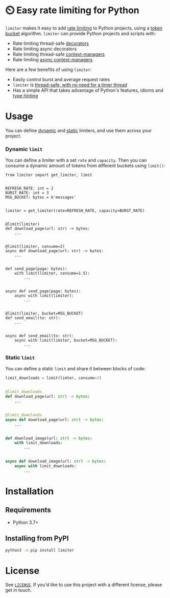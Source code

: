 # ⏲️ Easy rate limiting for Python

`limiter` makes it easy to add [rate limiting](https://en.wikipedia.org/wiki/Rate_limiting) to Python projects, using a [token bucket](https://en.wikipedia.org/wiki/Token_bucket) algorithm. `limiter` can provide Python projects and scripts with:
  - Rate limiting thread-safe [decorators](https://www.python.org/dev/peps/pep-0318/)
  - Rate limiting async decorators
  - Rate limiting thread-safe [context-managers](https://www.python.org/dev/peps/pep-0343/)
  - Rate limiting [async context-managers](https://www.python.org/dev/peps/pep-0492/#asynchronous-context-managers-and-async-with)

Here are a few benefits of using `limiter`:
 - Easily control burst and average request rates
 - `limiter` is [thread-safe, with no need for a timer thread](https://en.wikipedia.org/wiki/Generic_cell_rate_algorithm)
 - Has a simple API that takes advantage of Python's features, idioms and [type hinting](https://www.python.org/dev/peps/pep-0483/)

# Usage
You can define [dynamic](#dynamic-limit) and [static](#static-limit) limiters, and use them across your project.

### Dynamic `limit`
You can define a limiter with a set `rate` and `capacity`. Then you can consume a dynamic amount of tokens from different buckets using `limit()`:
```python3
from limiter import get_limiter, limit


REFRESH_RATE: int = 2
BURST_RATE: int = 3
MSG_BUCKET: bytes = b'messages'


limiter = get_limiter(rate=REFRESH_RATE, capacity=BURST_RATE)


@limit(limiter)
def download_page(url: str) -> bytes:
    ...


@limit(limiter, consume=2)
async def download_page(url: str) -> bytes:
    ...


def send_page(page: bytes):
    with limit(limiter, consume=1.5):
        ...


async def send_page(page: bytes):
    async with limit(limiter):
        ...


@limit(limiter, bucket=MSG_BUCKET)
def send_email(to: str):
    ...


async def send_email(to: str):
    async with limit(limiter, bucket=MSG_BUCKET):
        ...
```

### Static `limit`
You can define a static `limit` and share it between blocks of code:
```python
limit_downloads = limit(limter, consume=2)


@limit_downloads
def download_page(url: str) -> bytes:
    ...


@limit_downloads
async def download_page(url: str) -> bytes:
    ...


def download_image(url: str) -> bytes:
    with limit_downloads:
        ...


async def download_image(url: str) -> bytes:
    async with limit_downloads:
        ...
```

# Installation
## Requirements
 - Python 3.7+
 
## Installing from PyPI
```bash
python3 -m pip install limiter
```

# License

See [`LICENSE`](/LICENSE). If you'd like to use this project with a different license, please get in touch.

